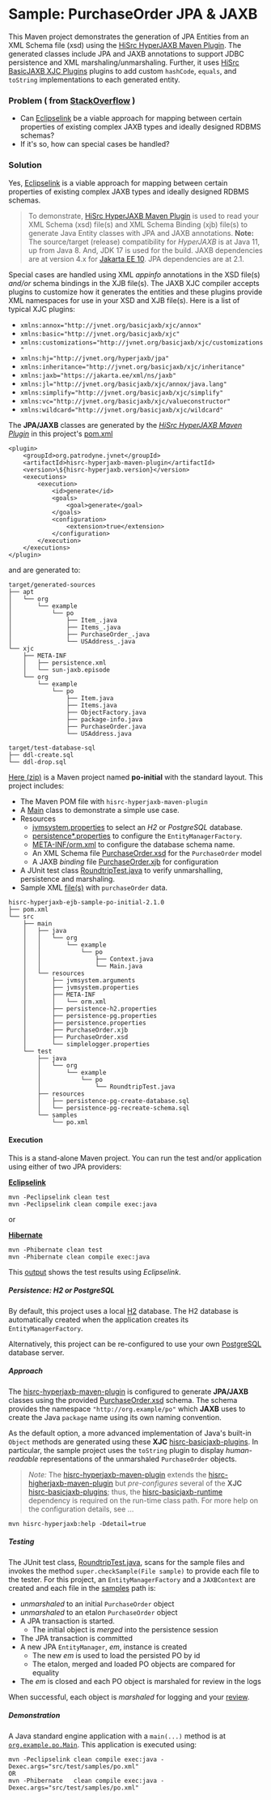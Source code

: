 # Sample: PurchaseOrder JPA & JAXB

This Maven project demonstrates the generation of JPA Entities from an XML Schema file (xsd) using the [HiSrc HyperJAXB Maven Plugin][9]. The generated classes include JPA and JAXB annotations to support JDBC persistence and XML marshaling/unmarshaling. Further, it uses [HiSrc BasicJAXB XJC Plugins][10] plugins to add custom `hashCode`, `equals`, and `toString` implementations to each generated entity.

### Problem ( from [StackOverflow](https://stackoverflow.com/questions/30086493/) )

+ Can [Eclipselink][15] be a viable approach for mapping between certain properties of existing complex JAXB types and ideally designed RDBMS schemas?
+ If it's so, how can special cases be handled?

### Solution

Yes, [Eclipselink][15] is a viable approach for mapping between certain properties of existing complex JAXB types and ideally designed RDBMS schemas. 

> To demonstrate, [HiSrc HyperJAXB Maven Plugin][9] is used to read your XML Schema (xsd) file(s) and XML Schema Binding (xjb) file(s) to generate Java Entity classes with JPA and JAXB annotations. **Note:** The source/target (release) compatibility for *HyperJAXB* is at Java 11, up from Java 8. And, JDK 17 is used for the build. JAXB dependencies are at version 4.x for [Jakarta EE 10][12]. JPA dependencies are at 2.1.

Special cases are handled using XML *appinfo* annotations in the XSD file(s) *and/or* schema bindings in the XJB file(s). The JAXB XJC compiler accepts plugins to customize how it generates the entities and these plugins provide XML namespaces for use in your XSD and XJB file(s). Here is a list of typical XJC plugins:

+ `xmlns:annox="http://jvnet.org/basicjaxb/xjc/annox"`
+ `xmlns:basic="http://jvnet.org/basicjaxb/xjc"`
+ `xmlns:customizations="http://jvnet.org/basicjaxb/xjc/customizations"`
+ `xmlns:hj="http://jvnet.org/hyperjaxb/jpa"`
+ `xmlns:inheritance="http://jvnet.org/basicjaxb/xjc/inheritance"`
+ `xmlns:jaxb="https://jakarta.ee/xml/ns/jaxb"`
+ `xmlns:jl="http://jvnet.org/basicjaxb/xjc/annox/java.lang"`
+ `xmlns:simplify="http://jvnet.org/basicjaxb/xjc/simplify"`
+ `xmlns:vc="http://jvnet.org/basicjaxb/xjc/valueconstructor"`
+ `xmlns:wildcard="http://jvnet.org/basicjaxb/xjc/wildcard"`

The **JPA/JAXB** classes are generated by the [*HiSrc HyperJAXB Maven Plugin*][9] in this project's [pom.xml][3]

~~~
<plugin>
    <groupId>org.patrodyne.jvnet</groupId>
    <artifactId>hisrc-hyperjaxb-maven-plugin</artifactId>
    <version>\${hisrc-hyperjaxb.version}</version>
    <executions>
        <execution>
            <id>generate</id>
            <goals>
                <goal>generate</goal>
            </goals>
            <configuration>
                <extension>true</extension>
            </configuration>
        </execution>
    </executions>
</plugin>
~~~

and are generated to:

~~~
target/generated-sources
├── apt
│   └── org
│       └── example
│           └── po
│               ├── Item_.java
│               ├── Items_.java
│               ├── PurchaseOrder_.java
│               └── USAddress_.java
└── xjc
    ├── META-INF
    │   ├── persistence.xml
    │   └── sun-jaxb.episode
    └── org
        └── example
            └── po
                ├── Item.java
                ├── Items.java
                ├── ObjectFactory.java
                ├── package-info.java
                ├── PurchaseOrder.java
                └── USAddress.java

target/test-database-sql
├── ddl-create.sql
└── ddl-drop.sql
~~~

[Here (zip)][1] is a Maven project named **po-initial** with the standard layout. This project includes:

+ The Maven POM file with `hisrc-hyperjaxb-maven-plugin`
+ A [Main][11] class to demonstrate a simple use case.
+ Resources
    + [jvmsystem.properties][18] to select an *H2* or *PostgreSQL* database.
    + [persistence\*.properties][19] to configure the `EntityManagerFactory`.
    + [META-INF/orm.xml][20] to configure the database schema name.
    + An XML Schema file [PurchaseOrder.xsd][4] for the `PurchaseOrder` model
    + A JAXB *binding* file [PurchaseOrder.xjb][6] for configuration
+ A JUnit test class [RoundtripTest.java][7] to verify unmarshalling, persistence and marshaling.
+ Sample XML [file(s)][8] with `purchaseOrder` data.

~~~
hisrc-hyperjaxb-ejb-sample-po-initial-2.1.0
├── pom.xml
└── src
    ├── main
    │   ├── java
    │   │   └── org
    │   │       └── example
    │   │           └── po
    │   │               ├── Context.java
    │   │               └── Main.java
    │   └── resources
    │       ├── jvmsystem.arguments
    │       ├── jvmsystem.properties
    │       ├── META-INF
    │       │   └── orm.xml
    │       ├── persistence-h2.properties
    │       ├── persistence-pg.properties
    │       ├── persistence.properties
    │       ├── PurchaseOrder.xjb
    │       ├── PurchaseOrder.xsd
    │       └── simplelogger.properties
    └── test
        ├── java
        │   └── org
        │       └── example
        │           └── po
        │               └── RoundtripTest.java
        ├── resources
        │   ├── persistence-pg-create-database.sql
        │   └── persistence-pg-recreate-schema.sql
        └── samples
            └── po.xml
~~~

#### Execution

This is a stand-alone Maven project. You can run the test and/or application using either of two JPA providers:

**[Eclipselink][15]**
~~~
mvn -Peclipselink clean test
mvn -Peclipselink clean compile exec:java
~~~

or

**[Hibernate][16]**
~~~
mvn -Phibernate clean test
mvn -Phibernate clean compile exec:java
~~~

This [output][2] shows the test results using *Eclipselink*.

##### Persistence: H2 or PostgreSQL

By default, this project uses a local [H2][13] database. The H2 database is automatically created when the application creates its `EntityManagerFactory`.

Alternatively, this project can be re-configured to use your own [PostgreSQL][14] database server.

##### Approach

The [hisrc-hyperjaxb-maven-plugin][9] is configured to generate **JPA/JAXB** classes using the provided [PurchaseOrder.xsd][4] schema. The schema provides the namespace `"http://org.example/po"` which **JAXB** uses to create the Java `package` name using its own naming convention.

As the default option, a more advanced implementation of Java's built-in `Object` methods are generated using these **XJC** [hisrc-basicjaxb-plugins][10]. In particular, the sample project uses the `toString` plugin to display *human-readable* representations of the unmarshaled `PurchaseOrder` objects.

> *Note:* The [hisrc-hyperjaxb-maven-plugin][9] extends the [hisrc-higherjaxb-maven-plugin][17] but *pre-configures* several of the **XJC** [hisrc-basicjaxb-plugins][10]; thus, the [hisrc-basicjaxb-runtime][10] dependency is required on the run-time class path. For more help on the configuration details, see ...

~~~
mvn hisrc-hyperjaxb:help -Ddetail=true
~~~

##### Testing

The JUnit test class, [RoundtripTest.java][7], scans for the sample files and invokes the method `super.checkSample(File sample)` to provide each file to the tester. For this project, an `EntityManagerFactory` and a `JAXBContext` are created and each file in the [samples][8] path is:

+ *unmarshaled* to an initial `PurchaseOrder` object
+ *unmarshaled* to an etalon `PurchaseOrder` object
+ A JPA transaction is started.
    + The initial object is *merged* into the persistence session
+ The JPA transaction is committed
+ A new JPA `EntityManager`, *em*, instance is created
    + The new *em* is used to load the persisted PO by id
    + The etalon, merged and loaded PO objects are compared for equality
+ The *em* is closed and each PO object is marshaled for review in the logs

When successful, each object is *marshaled* for logging and your [review][2].

##### Demonstration

A Java standard engine application with a `main(...)` method is at [`org.example.po.Main`][11]. This application is executed using:

~~~
mvn -Peclipselink clean compile exec:java -Dexec.args="src/test/samples/po.xml"
OR
mvn -Phibernate   clean compile exec:java -Dexec.args="src/test/samples/po.xml"
~~~

<!-- References -->

[1]: https://github.com/patrodyne/hisrc-hyperjaxb/releases/download/2.1.0/hisrc-hyperjaxb-sample-po-initial-2.1.0-mvn-src.zip
[2]: https://github.com/patrodyne/hisrc-hyperjaxb/blob/master/ejb/assembly/samples/po-initial/OUTPUT.txt
[3]: https://github.com/patrodyne/hisrc-hyperjaxb/blob/master/ejb/assembly/samples/po-initial/project-pom.xml
[4]: https://github.com/patrodyne/hisrc-hyperjaxb/blob/master/ejb/assembly/samples/po-initial/src/main/resources/PurchaseOrder.xsd
[5]: https://github.com/patrodyne/hisrc-hyperjaxb/blob/master/ejb/assembly/samples/po-initial/src/test/samples/po.xml
[6]: https://github.com/patrodyne/hisrc-hyperjaxb/blob/master/ejb/assembly/samples/po-initial/src/main/resources/PurchaseOrder.xjb
[7]: https://github.com/patrodyne/hisrc-hyperjaxb/blob/master/ejb/assembly/samples/po-initial/src/test/java/org/example/po/RoundtripTest.java
[8]: https://github.com/patrodyne/hisrc-hyperjaxb/tree/master/ejb/assembly/samples/po-initial/src/test/samples
[9]: https://github.com/patrodyne/hisrc-hyperjaxb#readme
[10]: https://github.com/patrodyne/hisrc-basicjaxb#readme
[11]: https://github.com/patrodyne/hisrc-hyperjaxb/blob/master/ejb/assembly/samples/po-initial/src/main/java/org/example/po/Main.java
[12]: https://jakarta.ee/specifications/xml-binding/
[13]: https://www.h2database.com/
[14]: https://www.postgresql.org/
[15]: https://www.eclipse.org/eclipselink/
[16]: https://hibernate.org/orm/
[17]: https://github.com/patrodyne/hisrc-higherjaxb#readme
[18]: https://github.com/patrodyne/hisrc-hyperjaxb/blob/master/ejb/assembly/samples/po-initial/src/main/resources/jvmsystem.properties
[19]: https://github.com/patrodyne/hisrc-hyperjaxb/tree/master/ejb/assembly/samples/po-initial/src/main/resources
[20]: https://github.com/patrodyne/hisrc-hyperjaxb/blob/master/ejb/assembly/samples/po-initial/src/main/resources/META-INF/orm.xml
